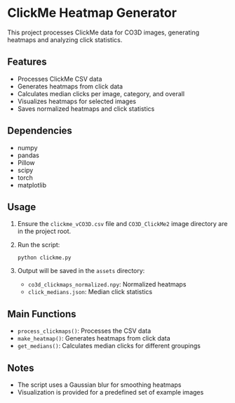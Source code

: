 # ClickMe Heatmap Generator

This project processes ClickMe data for CO3D images, generating heatmaps and analyzing click statistics.

## Features

- Processes ClickMe CSV data
- Generates heatmaps from click data
- Calculates median clicks per image, category, and overall
- Visualizes heatmaps for selected images
- Saves normalized heatmaps and click statistics

## Dependencies

- numpy
- pandas
- Pillow
- scipy
- torch
- matplotlib

## Usage

1. Ensure the `clickme_vCO3D.csv` file and `CO3D_ClickMe2` image directory are in the project root.
2. Run the script:

   ```
   python clickme.py
   ```

3. Output will be saved in the `assets` directory:
   - `co3d_clickmaps_normalized.npy`: Normalized heatmaps
   - `click_medians.json`: Median click statistics

## Main Functions

- `process_clickmaps()`: Processes the CSV data
- `make_heatmap()`: Generates heatmaps from click data
- `get_medians()`: Calculates median clicks for different groupings

## Notes

- The script uses a Gaussian blur for smoothing heatmaps
- Visualization is provided for a predefined set of example images